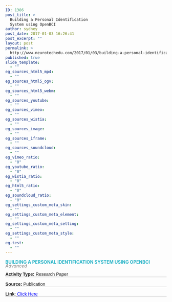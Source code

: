 ```yaml
---
ID: 1386
post_title: >
  Building a Personal Identification
  System using OpenBCI
author: sydney
post_date: 2017-01-03 16:26:41
post_excerpt: ""
layout: post
permalink: >
  http://www.neurotechedu.com/2017/01/03/building-a-personal-identification-system-using-openbci/
published: true
slide_template:
  - ""
eg_sources_html5_mp4:
  - ""
eg_sources_html5_ogv:
  - ""
eg_sources_html5_webm:
  - ""
eg_sources_youtube:
  - ""
eg_sources_vimeo:
  - ""
eg_sources_wistia:
  - ""
eg_sources_image:
  - ""
eg_sources_iframe:
  - ""
eg_sources_soundcloud:
  - ""
eg_vimeo_ratio:
  - "0"
eg_youtube_ratio:
  - "0"
eg_wistia_ratio:
  - "0"
eg_html5_ratio:
  - "0"
eg_soundcloud_ratio:
  - "0"
eg_settings_custom_meta_skin:
  - ""
eg_settings_custom_meta_element:
  - ""
eg_settings_custom_meta_setting:
  - ""
eg_settings_custom_meta_style:
  - ""
eg-test:
  - ""
---
```

<h4 style="text-align: left; color: #23b2c6; text-transform: uppercase; margin-top: 0; margin-bottom: -0.2em;">Building a Personal identification system using openBci</h4>
&nbsp;
<h6 style="margin-top: -1.4em; margin-bottom: -0.8em; color: grey;">Advanced</h6>
&nbsp;
<p style="font-family: 'arial'; margin-top: 0.3em; border-bottom: 1px solid #c4c4c4;"><strong>Activity Type:</strong> Research Paper</p>
<p style="font-family: 'arial'; margin-top: 0.2em; border-bottom: 1px solid #c4c4c4;"><strong>Source:</strong> Publication</p>
<p style="font-family: 'arial'; margin-top: 0.2em; border-bottom: 1px solid #c4c4c4;"><strong>Link</strong>:<a href="https://www.researchgate.net/publication/303993797_Personal_Identification_Number_Application_Using_Adaptive_P300_Brain-Computer_Interface" target="blank"> <span style="color: blue; text-decoration: underline;">Click Here</span></a></p>